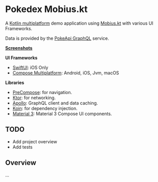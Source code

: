 # Pokedex Mobius.kt

A [Kotlin multiplatform](https://kotl.in/multiplatform) demo application
using [Mobius.kt](https://drewcarlson.github.io/mobius.kt/) with various UI Frameworks.

Data is provided by the [PokeApi GraphQL](https://pokeapi.co/docs/graphql) service.

**[Screenshots](screenshots)**

**UI Frameworks**
* [SwiftUI](https://developer.apple.com/xcode/swiftui/): iOS Only
* [Compose Multiplatform](https://www.jetbrains.com/lp/compose-multiplatform/): Android, iOS, Jvm, macOS

**Libraries**

- [PreCompose](https://tlaster.github.io/PreCompose/): for navigation.
- [Ktor](https://github.com/ktorio/ktor): for networking.
- [Apollo](https://www.apollographql.com/docs/kotlin/): GraphQL client and data caching.
- [Koin](https://github.com/InsertKoinIO/koin): for dependency injection.
- [Material 3](https://m3.material.io/components): Material 3 Compose UI components.

## TODO

- Add project overview
- Add tests

## Overview

...
